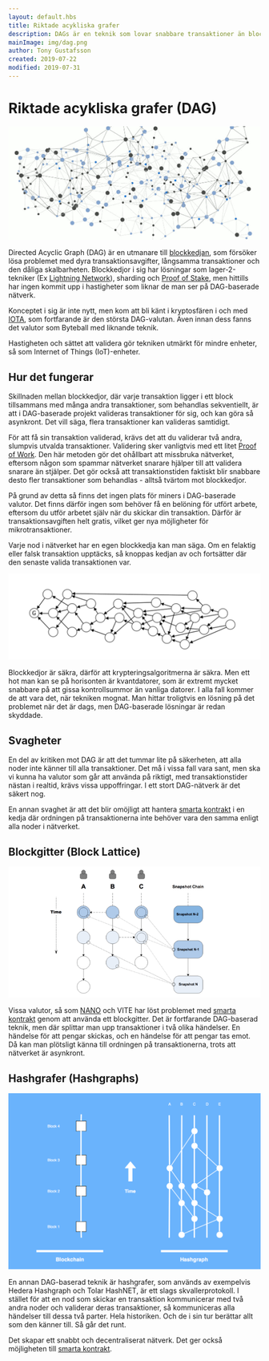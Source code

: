 ```yaml
---
layout: default.hbs
title: Riktade acykliska grafer
description: DAGs är en teknik som lovar snabbare transaktioner än blockkedjor och som med framgång används av kryptovalutor så som IOTA och NANO.
mainImage: img/dag.png
author: Tony Gustafsson
created: 2019-07-22
modified: 2019-07-31
---
```


# Riktade acykliska grafer (DAG)

![Riktade acykliska grafer](../img/dag.png 'Riktade acykliska grafer')

Directed Acyclic Graph (DAG) är en utmanare till [blockkedjan](/tekniker/blockkedjor.html), som försöker lösa problemet med dyra transaktionsavgifter, långsamma transaktioner och den dåliga skalbarheten. Blockkedjor i sig har lösningar som lager-2-tekniker (Ex [Lightning Network](/tekniker/lightning-network.html)), sharding och [Proof of Stake](/tekniker/proof-of-stake.html), men hittills har ingen kommit upp i hastigheter som liknar de man ser på DAG-baserade nätverk.

Konceptet i sig är inte nytt, men kom att bli känt i kryptosfären i och med [IOTA](/kryptovalutor/iota.html), som fortfarande är den största DAG-valutan. Även innan dess fanns det valutor som Byteball med liknande teknik.

Hastigheten och sättet att validera gör tekniken utmärkt för mindre enheter, så som Internet of Things (IoT)-enheter.

## Hur det fungerar

Skillnaden mellan blockkedjor, där varje transaktion ligger i ett block tillsammans med många andra transaktioner, som behandlas sekventiellt, är att i DAG-baserade projekt valideras transaktioner för sig, och kan göra så asynkront. Det vill säga, flera transaktioner kan valideras samtidigt.

För att få sin transaktion validerad, krävs det att du validerar två andra, slumpvis utvalda transaktioner. Validering sker vanligtvis med ett litet [Proof of Work](/tekniker/proof-of-work). Den här metoden gör det ohållbart att missbruka nätverket, eftersom någon som spammar nätverket snarare hjälper till att validera snarare än stjälper. Det gör också att transaktionstiden faktiskt blir snabbare desto fler transaktioner som behandlas - alltså tvärtom mot blockkedjor.

På grund av detta så finns det ingen plats för miners i DAG-baserade valutor. Det finns därför ingen som behöver få en belöning för utfört arbete, eftersom du utför arbetet själv när du skickar din transaktion. Därför är transaktionsavgiften helt gratis, vilket ger nya möjligheter för mikrotransaktioner.

Varje nod i nätverket har en egen blockkedja kan man säga. Om en felaktig eller falsk transaktion upptäcks, så knoppas kedjan av och fortsätter där den senaste valida transaktionen var.

![DAG-graf](../img/dag-graph.png 'DAG-graf')

Blockkedjor är säkra, därför att krypteringsalgoritmerna är säkra. Men ett hot man kan se på horisonten är kvantdatorer, som är extremt mycket snabbare på att gissa kontrollsummor än vanliga datorer. I alla fall kommer de att vara det, när tekniken mognat. Man hittar troligtvis en lösning på det problemet när det är dags, men DAG-baserade lösningar är redan skyddade.

## Svagheter

En del av kritiken mot DAG är att det tummar lite på säkerheten, att alla noder inte känner till alla transaktioner. Det må i vissa fall vara sant, men ska vi kunna ha valutor som går att använda på riktigt, med transaktionstider nästan i realtid, krävs vissa uppoffringar. I ett stort DAG-nätverk är det säkert nog.

En annan svaghet är att det blir omöjligt att hantera [smarta kontrakt](/tekniker/smarta-kontrakt.html) i en kedja där ordningen på transaktionerna inte behöver vara den samma enligt alla noder i nätverket.

## Blockgitter (Block Lattice)

![Blockgitter](../img/block-lattice.png 'Blockgitter')

Vissa valutor, så som [NANO](/kryptovalutor/nano.html) och VITE har löst problemet med [smarta kontrakt](/tekniker/smarta-kontrakt.html) genom att använda ett blockgitter. Det är fortfarande DAG-baserad teknik, men där splittar man upp transaktioner i två olika händelser. En händelse för att pengar skickas, och en händelse för att pengar tas emot. Då kan man plötsligt känna till ordningen på transaktionerna, trots att nätverket är asynkront.

## Hashgrafer (Hashgraphs)

![Hashgraf](../img/hashgraph.png 'Hashgraf')

En annan DAG-baserad teknik är hashgrafer, som används av exempelvis Hedera Hashgraph och Tolar HashNET, är ett slags skvallerprotokoll. I stället för att en nod som skickar en transaktion kommunicerar med två andra noder och validerar deras transaktioner, så kommuniceras alla händelser till dessa två parter. Hela historiken. Och de i sin tur berättar allt som den känner till. Så går det runt.

Det skapar ett snabbt och decentraliserat nätverk. Det ger också möjligheten till [smarta kontrakt](/tekniker/smarta-kontrakt.html).
